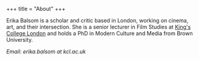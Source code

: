 +++
title = "About"
+++

Erika Balsom is a scholar and critic based in London, working on cinema, art, and their intersection. She is a senior lecturer in Film Studies at [King's College London](https://www.kcl.ac.uk/artshums/depts/filmstudies/people/acad/balsom/index.aspx) and holds a PhD in Modern Culture and Media from Brown University.

*Email: erika.balsom at kcl.ac.uk*
